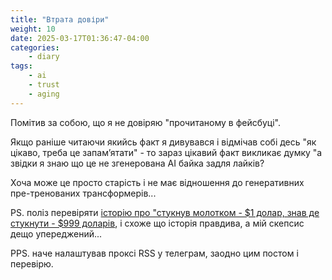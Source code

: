 ```yaml
---
title: "Втрата довіри"
weight: 10
date: 2025-03-17T01:36:47-04:00
categories:
    - diary
tags:
    - ai
    - trust
    - aging
---
```

Помітив за собою, що я не довіряю "прочитаному в фейсбуці".
<!--more-->
Якщо раніше читаючи якийсь факт я дивувався і відмічав собі десь "як цікаво, треба це запамʼятати" - то зараз цікавий факт викликає думку "а звідки я знаю що це не згенерована АІ байка задля лайків?

Хоча може це просто старість і не має відношення до генеративних пре-тренованих трансформерів...

PS. поліз перевіряти [історію про "стукнув молотком - $1 долар, знав де стукнути - $999 доларів](https://www.smithsonianmag.com/history/charles-proteus-steinmetz-the-wizard-of-schenectady-51912022/), і схоже що історія правдива, а мій скепсис дещо упереджений...

PPS. наче налаштував проксі RSS у телеграм, заодно цим постом і перевірю.
